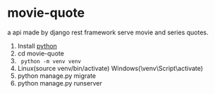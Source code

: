 # movie-quote
a api made by django rest framework serve movie and series quotes.

1. Install [python](https://python.org)
2. cd movie-quote
3. ` python -m venv venv`
4. Linux(source venv/bin/activate) Windows(\venv\Script\activate)
5. python manage.py migrate
6. python manage.py runserver
